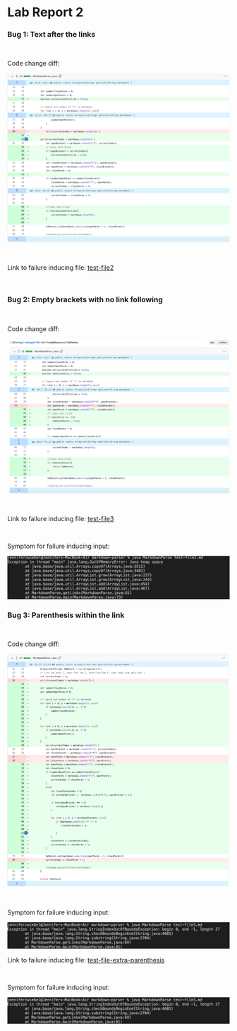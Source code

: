 # Lab Report 2

### Bug 1: Text after the links 
<br />

Code change diff:

![CodeChangeDiff1](Screenshot2ndRprt1.png)

<br />

Link to failure inducing file: [test-file2](https://JZ567.github.io/cse15l-lab-reports/test-file2.html)

<br />

### Bug 2: Empty brackets with no link following 
<br />

Code change diff:

![CodeChangeDiff2](Screenshot2ndRprt2.png)

<br />


Link to failure inducing file: [test-file3](https://JZ567.github.io/cse15l-lab-reports/test-file3.html)

<br />

Symptom for failure inducing input:

![Symptom1](Screenshot2ndRprt4.png)

### Bug 3: Parenthesis within the link
<br />

Code change diff:

![CodeChangeDiff3](Screenshot2ndRprt3.png)

<br />

Symptom for failure inducing input:

![Symptom1](Screenshot2ndRprt5.png)

Link to failure inducing file: [test-file-extra-parenthesis](https://JZ567.github.io/cse15l-lab-reports/test-file-extra-parenthesis.html)

<br />

Symptom for failure inducing input:

![Symptom1](Screenshot2ndRprt5.png)





